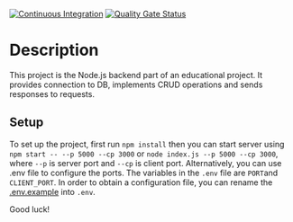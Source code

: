 [![Continuous Integration](https://github.com/Olenka-Hryk/cicd-pipeline-github-actions/actions/workflows/build-and-test.yml/badge.svg)](https://github.com/Olenka-Hryk/cicd-pipeline-github-actions/actions/workflows/build-and-test.yml)
[![Quality Gate Status](https://sonarcloud.io/api/project_badges/measure?project=Olenka-Hryk_cicd-pipeline-github-actions&metric=alert_status)](https://sonarcloud.io/summary/new_code?id=Olenka-Hryk_cicd-pipeline-github-actions)

# Description
This project is the Node.js backend part of an educational  project. It provides connection to DB, implements CRUD operations and sends responses to requests. 
## Setup
To set up the project, first run `npm install` then you can start server using `npm start -- --p 5000 --cp 3000` or `node index.js --p 5000 --cp 3000`, where `--p` is server port and `--cp` is client port. Alternatively, you can use .env file to configure the ports. The variables in the `.env` file are `PORT`and `CLIENT_PORT`. In order to obtain a configuration file, you can rename the [.env.example](./.env.example) into `.env`. 

Good luck!
